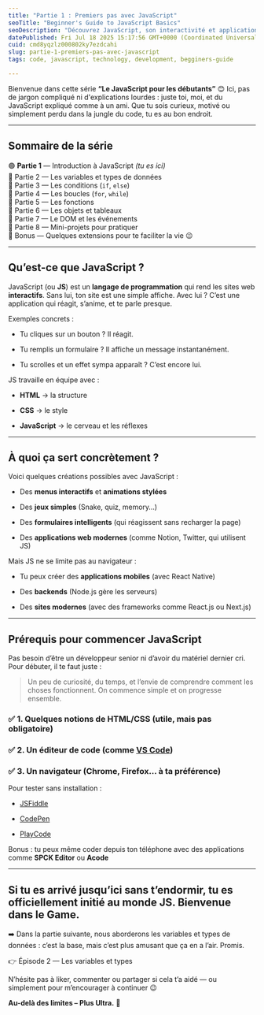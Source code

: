 ```yaml
---
title: "Partie 1 : Premiers pas avec JavaScript"
seoTitle: "Beginner's Guide to JavaScript Basics"
seoDescription: "Découvrez JavaScript, son interactivité et applications concrètes. Commencez à coder aujourd'hui !"
datePublished: Fri Jul 18 2025 15:17:56 GMT+0000 (Coordinated Universal Time)
cuid: cmd8yqzlz000802ky7ezdcahi
slug: partie-1-premiers-pas-avec-javascript
tags: code, javascript, technology, development, begginers-guide

---
```


Bienvenue dans cette série **“Le JavaScript pour les débutants”** 😊 Ici, pas de jargon compliqué ni d'explications lourdes : juste toi, moi, et du JavaScript expliqué comme à un ami. Que tu sois curieux, motivé ou simplement perdu dans la jungle du code, tu es au bon endroit.

---

## Sommaire de la série

🟢 **Partie 1** — Introduction à JavaScript *(tu es ici)*  
🔵 Partie 2 — Les variables et types de données  
🔵 Partie 3 — Les conditions (`if`, `else`)  
🔵 Partie 4 — Les boucles (`for`, `while`)  
🔵 Partie 5 — Les fonctions  
🔵 Partie 6 — Les objets et tableaux  
🔵 Partie 7 — Le DOM et les événements  
🔵 Partie 8 — Mini-projets pour pratiquer  
🔵 Bonus — Quelques extensions pour te faciliter la vie 😉

---

## Qu’est-ce que JavaScript ?

JavaScript (ou **JS**) est un **langage de programmation** qui rend les sites web **interactifs**. Sans lui, ton site est une simple affiche. Avec lui ? C’est une application qui réagit, s’anime, et te parle presque.

Exemples concrets :

* Tu cliques sur un bouton ? Il réagit.
    
* Tu remplis un formulaire ? Il affiche un message instantanément.
    
* Tu scrolles et un effet sympa apparaît ? C’est encore lui.
    

JS travaille en équipe avec :

* **HTML** → la structure
    
* **CSS** → le style
    
* **JavaScript** → le cerveau et les réflexes
    

---

## À quoi ça sert concrètement ?

Voici quelques créations possibles avec JavaScript :

* Des **menus interactifs** et **animations stylées**
    
* Des **jeux simples** (Snake, quiz, memory…)
    
* Des **formulaires intelligents** (qui réagissent sans recharger la page)
    
* Des **applications web modernes** (comme Notion, Twitter, qui utilisent JS)
    

Mais JS ne se limite pas au navigateur :

* Tu peux créer des **applications mobiles** (avec React Native)
    
* Des **backends** (Node.js gère les serveurs)
    
* Des **sites modernes** (avec des frameworks comme React.js ou Next.js)
    

---

## Prérequis pour commencer JavaScript

Pas besoin d’être un développeur senior ni d’avoir du matériel dernier cri. Pour débuter, il te faut juste :

> Un peu de curiosité, du temps, et l’envie de comprendre comment les choses fonctionnent. On commence simple et on progresse ensemble.

### ✅ 1. Quelques notions de HTML/CSS (utile, mais pas obligatoire)

### ✅ 2. Un éditeur de code (comme [VS Code](https://code.visualstudio.com/))

### ✅ 3. Un navigateur (Chrome, Firefox… à ta préférence)

Pour tester sans installation :

* [JSFiddle](https://jsfiddle.net)
    
* [CodePen](https://codepen.io)
    
* [PlayCode](https://playcode.io/javascript)
    

Bonus : tu peux même coder depuis ton téléphone avec des applications comme **SPCK Editor** ou **Acode**

---

## Si tu es arrivé jusqu’ici sans t’endormir, tu es officiellement initié au monde JS. Bienvenue dans le Game.

➡️ Dans la partie suivante, nous aborderons les variables et types de données : c’est la base, mais c’est plus amusant que ça en a l’air. Promis.

👉 Épisode 2 — Les variables et types

N’hésite pas à liker, commenter ou partager si cela t’a aidé — ou simplement pour m’encourager à continuer 😉

**Au-delà des limites – Plus Ultra.** 🚀